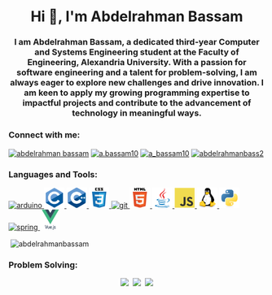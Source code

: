 <h1 align="center">Hi 👋, I'm Abdelrahman Bassam</h1>
<h3 align="center">I am Abdelrahman Bassam, a dedicated third-year Computer and Systems Engineering student at the Faculty of Engineering, Alexandria University. With a passion for software engineering and a talent for problem-solving, I am always eager to explore new challenges and drive innovation. I am keen to apply my growing programming expertise to impactful projects and contribute to the advancement of technology in meaningful ways.</h3>

<h3 align="left">Connect with me:</h3>
<p align="left">
<a href="https://linkedin.com/in/abdelrahman bassam" target="blank"><img align="center" src="https://raw.githubusercontent.com/rahuldkjain/github-profile-readme-generator/master/src/images/icons/Social/linked-in-alt.svg" alt="abdelrahman bassam" height="30" width="40" /></a>
<a href="https://codeforces.com/profile/A.bassam10" target="blank"><img align="center" src="https://raw.githubusercontent.com/rahuldkjain/github-profile-readme-generator/master/src/images/icons/Social/codeforces.svg" alt="a.bassam10" height="30" width="40" /></a>
<a href="https://www.leetcode.com/a_bassam10" target="blank"><img align="center" src="https://raw.githubusercontent.com/rahuldkjain/github-profile-readme-generator/master/src/images/icons/Social/leet-code.svg" alt="a_bassam10" height="30" width="40" /></a>
<a href="https://www.hackerearth.com/abdelrahmanbass2" target="blank"><img align="center" src="https://raw.githubusercontent.com/rahuldkjain/github-profile-readme-generator/master/src/images/icons/Social/hackerearth.svg" alt="abdelrahmanbass2" height="30" width="40" /></a>
</p>


<h3 align="left">Languages and Tools:</h3>
<p align="left"> <a href="https://www.arduino.cc/" target="_blank" rel="noreferrer"> <img src="https://cdn.worldvectorlogo.com/logos/arduino-1.svg" alt="arduino" width="40" height="40"/> </a> <a href="https://www.cprogramming.com/" target="_blank" rel="noreferrer"> <img src="https://raw.githubusercontent.com/devicons/devicon/master/icons/c/c-original.svg" alt="c" width="40" height="40"/> </a> <a href="https://www.w3schools.com/cpp/" target="_blank" rel="noreferrer"> <img src="https://raw.githubusercontent.com/devicons/devicon/master/icons/cplusplus/cplusplus-original.svg" alt="cplusplus" width="40" height="40"/> </a> <a href="https://www.w3schools.com/css/" target="_blank" rel="noreferrer"> <img src="https://raw.githubusercontent.com/devicons/devicon/master/icons/css3/css3-original-wordmark.svg" alt="css3" width="40" height="40"/> </a> <a href="https://git-scm.com/" target="_blank" rel="noreferrer"> <img src="https://www.vectorlogo.zone/logos/git-scm/git-scm-icon.svg" alt="git" width="40" height="40"/> </a> <a href="https://www.w3.org/html/" target="_blank" rel="noreferrer"> <img src="https://raw.githubusercontent.com/devicons/devicon/master/icons/html5/html5-original-wordmark.svg" alt="html5" width="40" height="40"/> </a> <a href="https://www.java.com" target="_blank" rel="noreferrer"> <img src="https://raw.githubusercontent.com/devicons/devicon/master/icons/java/java-original.svg" alt="java" width="40" height="40"/> </a> <a href="https://developer.mozilla.org/en-US/docs/Web/JavaScript" target="_blank" rel="noreferrer"> <img src="https://raw.githubusercontent.com/devicons/devicon/master/icons/javascript/javascript-original.svg" alt="javascript" width="40" height="40"/> </a> <a href="https://www.linux.org/" target="_blank" rel="noreferrer"> <img src="https://raw.githubusercontent.com/devicons/devicon/master/icons/linux/linux-original.svg" alt="linux" width="40" height="40"/> </a> <a href="https://www.python.org" target="_blank" rel="noreferrer"> <img src="https://raw.githubusercontent.com/devicons/devicon/master/icons/python/python-original.svg" alt="python" width="40" height="40"/> </a> <a href="https://spring.io/" target="_blank" rel="noreferrer"> <img src="https://www.vectorlogo.zone/logos/springio/springio-icon.svg" alt="spring" width="40" height="40"/> </a> <a href="https://vuejs.org/" target="_blank" rel="noreferrer"> <img src="https://raw.githubusercontent.com/devicons/devicon/master/icons/vuejs/vuejs-original-wordmark.svg" alt="vuejs" width="40" height="40"/> </a> </p>

<p>&nbsp;<img align="center" src="https://github-readme-stats.vercel.app/api?username=abdelrahmanbassam&show_icons=true&locale=en" alt="abdelrahmanbassam" /></p>


<h3 align="left">Problem Solving:</h3>
<p align="center">
    <a href="https://codeforces.com/profile/A.bassam10"><picture>
            <source media="(prefers-color-scheme: dark)" srcset="https://codeforces-readme-stats.vercel.app/api/card?username=A.bassam10&theme=dark" height="200" />
            <source media="(prefers-color-scheme: light)" srcset="https://codeforces-readme-stats.vercel.app/api/card?username=A.bassam10" height="200" />
            <img src="https://codeforces-readme-stats.vercel.app/api/card?username=A.bassam10&theme=dark" height="200" /></picture></a>&nbsp;
    <a href="https://www.leetcode.com/A_bassam10"><picture>
            <source media="(prefers-color-scheme: dark)" srcset="https://leetcard.jacoblin.cool/A_bassam10?ext=heatmap&theme=dark" height="200" />
            <source media="(prefers-color-scheme: light)" srcset="https://leetcard.jacoblin.cool/A_bassam10?ext=heatmap&theme=light" height="200" />
            <img src="https://leetcard.jacoblin.cool/A_bassam10?ext=heatmap&theme=dark" height="200" /></picture></a>&nbsp;
    <a href="https://www.leetcode.com/A_bassam10"><picture>
            <source media="(prefers-color-scheme: dark)" srcset="https://leetcode-badge-showcase.vercel.app/api?username=A_bassam10&theme=black&timestamp=1712145199" height="200" />
            <source media="(prefers-color-scheme: light)" srcset="https://leetcode-badge-showcase.vercel.app/api?username=A_bassam10&theme=light&timestamp=1712145199" height="200" />
            <img src="https://leetcode-badge-showcase.vercel.app/api?username=A_bassam10&theme=black&timestamp=1712145199" height="200" /></picture></a>
</p>

